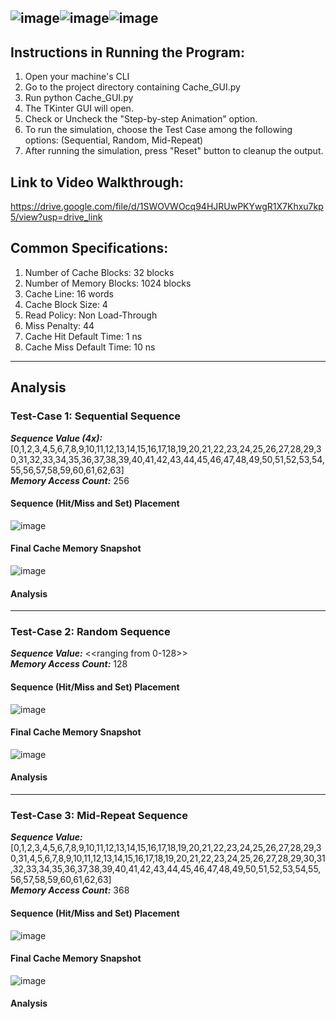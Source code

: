 ![image](https://github.com/charlsantiago/CSC512_4BSA_LRU/assets/77201252/a689ac73-c5de-43dc-90db-c8e64095c198)![image](https://github.com/charlsantiago/CSC512_4BSA_LRU/assets/77201252/7fe3d86c-5d11-4815-b431-32ad6a7a2487)![image](https://github.com/charlsantiago/CSC512_4BSA_LRU/assets/77201252/f3e02ac3-3acb-42a3-acf2-e69a967c6b50)
----
## Instructions in Running the Program:
1. Open your machine's CLI
2. Go to the project directory containing Cache_GUI.py
3. Run python Cache_GUI.py
4. The TKinter GUI will open.
5. Check or Uncheck the "Step-by-step Animation" option.
6. To run the simulation, choose the Test Case among the following options: (Sequential, Random, Mid-Repeat)
7. After running the simulation, press "Reset" button to cleanup the output.


## Link to Video Walkthrough:
https://drive.google.com/file/d/1SWOVWOcq94HJRUwPKYwgR1X7Khxu7kp5/view?usp=drive_link


## Common Specifications:
1. Number of Cache Blocks: 32 blocks
2. Number of Memory Blocks: 1024 blocks
3. Cache Line: 16 words
4. Cache Block Size: 4
5. Read Policy: Non Load-Through
6. Miss Penalty: 44
7. Cache Hit Default Time: 1 ns
8. Cache Miss Default Time: 10 ns

----
## Analysis
### **Test-Case 1: Sequential Sequence**
***Sequence Value (4x):*** [0,1,2,3,4,5,6,7,8,9,10,11,12,13,14,15,16,17,18,19,20,21,22,23,24,25,26,27,28,29,30,31,32,33,34,35,36,37,38,39,40,41,42,43,44,45,46,47,48,49,50,51,52,53,54,55,56,57,58,59,60,61,62,63]<br>
***Memory Access Count:*** 256

#### Sequence (Hit/Miss and Set) Placement
![image](https://github.com/charlsantiago/CSC512_4BSA_LRU/assets/77201252/6d4f2a5e-d6f4-49ae-8d3b-4309bc510cb6)

#### Final Cache Memory Snapshot
![image](https://github.com/charlsantiago/CSC512_4BSA_LRU/assets/77201252/b5089bf6-30bf-4b73-b64f-b9fbf7e42a40)

#### Analysis


----
### **Test-Case 2: Random Sequence**
***Sequence Value:*** <<ranging from 0-128>><br>
***Memory Access Count:*** 128

#### Sequence (Hit/Miss and Set) Placement
![image](https://github.com/charlsantiago/CSC512_4BSA_LRU/assets/77201252/6d4f2a5e-d6f4-49ae-8d3b-4309bc510cb6)

#### Final Cache Memory Snapshot
![image](https://github.com/charlsantiago/CSC512_4BSA_LRU/assets/77201252/23b42f50-84cb-41a0-b364-16537e20034c)

#### Analysis



----
### **Test-Case 3: Mid-Repeat Sequence**
***Sequence Value:*** [0,1,2,3,4,5,6,7,8,9,10,11,12,13,14,15,16,17,18,19,20,21,22,23,24,25,26,27,28,29,30,31,4,5,6,7,8,9,10,11,12,13,14,15,16,17,18,19,20,21,22,23,24,25,26,27,28,29,30,31,32,33,34,35,36,37,38,39,40,41,42,43,44,45,46,47,48,49,50,51,52,53,54,55,56,57,58,59,60,61,62,63]<br>
***Memory Access Count:*** 368

#### Sequence (Hit/Miss and Set) Placement
![image](https://github.com/charlsantiago/CSC512_4BSA_LRU/assets/77201252/d738c082-8909-4e55-b3b7-e7d7a0982e16)

#### Final Cache Memory Snapshot
![image](https://github.com/charlsantiago/CSC512_4BSA_LRU/assets/77201252/77dcbd4a-6bfc-43ec-8138-63dc89eec2c9)

#### Analysis




